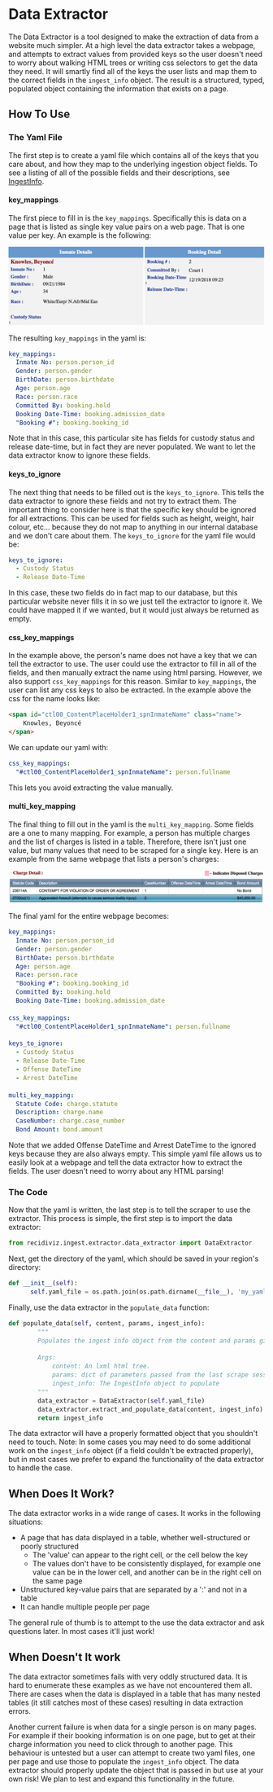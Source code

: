
# Data Extractor

The Data Extractor is a tool designed to make the extraction of data from a website much simpler.  At a high level the data extractor takes a webpage, and attempts to extract values from provided keys so the user doesn't need to worry about walking HTML trees or writing css selectors to get the data they need.  It will smartly find all of the keys the user lists and map them to the correct fields in the `ingest_info` object.  The result is a structured, typed, populated object containing the information that exists on a page.

## How To Use

### The Yaml File

The first step is to create a yaml file which contains all of the keys that you care about, and how they map to the underlying ingestion object fields.  To see a listing of all of the possible fields and their descriptions, see [IngestInfo](https://github.com/Recidiviz/recidiviz-data/tree/master/recidiviz/ingest/models/README.md).  

#### key_mappings

The first piece to fill in is the `key_mappings`.  Specifically this is data on a page that is listed as single key value pairs on a web page.  That is one value per key.  An example is the following:

<div align="center"><img src="../../img/person_details.png" border=0></div>

The resulting `key_mappings` in the yaml is:

```yaml
key_mappings:
  Inmate No: person.person_id
  Gender: person.gender
  BirthDate: person.birthdate
  Age: person.age
  Race: person.race
  Committed By: booking.hold
  Booking Date-Time: booking.admission_date
  "Booking #": booking.booking_id
```

Note that in this case, this particular site has fields for custody status and release date-time, but in fact they are never populated.  We want to let the data extractor know to ignore these fields.

#### keys_to_ignore
The next thing that needs to be filled out is the `keys_to_ignore`.  This tells the data extractor to ignore these fields and not try to extract them.  The important thing to consider here is that the specific key should be ignored for all extractions.  This can be used for fields such as height, weight, hair colour, etc... because they do not map to anything in our internal database and we don't care about them.  The `keys_to_ignore` for the yaml file would be:

```yaml
keys_to_ignore:
  - Custody Status
  - Release Date-Time
```

In this case, these two fields do in fact map to our database, but this particular website never fills it in so we just tell the extractor to ignore it.  We could have mapped it if we wanted, but it would just always be returned as empty.

#### css_key_mappings

In the example above, the person's name does not have a key that we can tell the extractor to use.  The user could use the extractor to fill in all of the fields, and then manually extract the name using html parsing.  However, we also support `css_key_mappings` for this reason.  Similar to `key_mappings`, the user can list any css keys to also be extracted.  In the example above the css for the name looks like:
```html
<span id="ctl00_ContentPlaceHolder1_spnInmateName" class="name">
	Knowles, Beyoncé
</span>
```

We can update our yaml with:

```yaml
css_key_mappings:
  "#ctl00_ContentPlaceHolder1_spnInmateName": person.fullname
```

This lets you avoid extracting the value manually.  

#### multi_key_mapping

The final thing to fill out in the yaml is the `multi_key_mapping`.  Some fields are a one to many mapping.  For example, a person has multiple charges and the list of charges is listed in a table.  Therefore, there isn't just one value, but many values that need to be scraped for a single key.  Here is an example from the same webpage that lists a person's charges:

<div align="center"><img src="../../img/charge_details.png" border=0></div>

The final yaml for the entire webpage becomes:

```yaml
key_mappings:
  Inmate No: person.person_id
  Gender: person.gender
  BirthDate: person.birthdate
  Age: person.age
  Race: person.race
  "Booking #": booking.booking_id
  Committed By: booking.hold
  Booking Date-Time: booking.admission_date

css_key_mappings:
  "#ctl00_ContentPlaceHolder1_spnInmateName": person.fullname

keys_to_ignore:
  - Custody Status
  - Release Date-Time
  - Offense DateTime
  - Arrest DateTime

multi_key_mapping:
  Statute Code: charge.statute
  Description: charge.name
  CaseNumber: charge.case_number
  Bond Amount: bond.amount
```

Note that we added Offense DateTime and Arrest DateTime to the ignored keys because they are also always empty.  This simple yaml file allows us to easily look at a webpage and tell the data extractor how to extract the fields.  The user doesn't need to worry about any HTML parsing!

### The Code

Now that the yaml is written, the last step is to tell the scraper to use the extractor.  This process is simple, the first step is to import the data extractor:
```python
from recidiviz.ingest.extractor.data_extractor import DataExtractor
```

Next, get the directory of the yaml, which should be saved in your region's directory:

```python
def __init__(self):
      self.yaml_file = os.path.join(os.path.dirname(__file__), 'my_yaml.yaml')
```

Finally, use the data extractor in the `populate_data` function:

```python
def populate_data(self, content, params, ingest_info):
        """
        Populates the ingest info object from the content and params given

        Args:
            content: An lxml html tree.
            params: dict of parameters passed from the last scrape session.
            ingest_info: The IngestInfo object to populate
        """
        data_extractor = DataExtractor(self.yaml_file)
        data_extractor.extract_and_populate_data(content, ingest_info)
        return ingest_info
```

The data extractor will have a properly formatted object that you shouldn't need to touch. Note:  In some cases you may need to do some additional work on the `ingest_info` object (if a field couldn't be extracted properly), but in most cases we prefer to expand the functionality of the data extractor to handle the case.

## When Does It Work?

The data extractor works in a wide range of cases.  It works in the following situations:
* A page that has data displayed in a table, whether well-structured or poorly structured
	* The 'value' can appear to the right cell, or the cell below the key
	* The values don't have to be consistently displayed, for example one value can be in the lower cell, and another can be in the right cell on the same page
* Unstructured key-value pairs that are separated by a ':' and not in a table
* It can handle multiple people per page

The general rule of thumb is to attempt to the use the data extractor and ask questions later.  In most cases it'll just work!

## When Doesn't It work

The data extractor sometimes fails with very oddly structured data.  It is hard to enumerate these examples as we have not encountered them all.  There are cases when the data is displayed in a table that has many nested tables (it still catches most of these cases) resulting in data extraction errors.  

Another current failure is when data for a single person is on many pages.  For example if their booking information is on one page, but to get at their charge information you need to click through to another page.  This behaviour is untested but a user can attempt to create two yaml files, one per page and use those to  populate the `ingest_info` object.  The data extractor should properly update the object that is passed in but use at your own risk!  We plan to test and expand this functionality in the future.  
